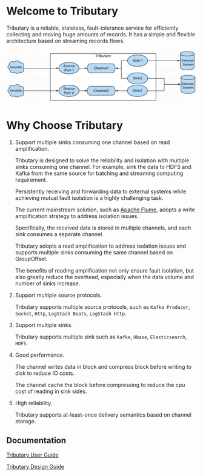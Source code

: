 # Welcome to Tributary

Tributary is a reliable, stateless, fault-tolerance service for efficiently collecting and moving
huge amounts of
records. It has a simple and flexible architecture based on streaming records flows.

![image](doc/picture/tributary.png)

# Why Choose Tributary

1. Support multiple sinks consuming one channel based on read amplification.

    Tributary is designed to solve the reliability and isolation with multiple sinks consuming one channel.
    For example, sink the data to HDFS and Kafka from the same source for batching and streaming computing requirement.

    Persistently receiving and forwarding data to external systems while achieving mutual fault isolation is a highly challenging task.

    The current mainstream solution, such as [Apache Flume](https://flume.apache.org/), adopts a write amplification strategy to address isolation issues.

    Specifically, the received data is stored in multiple channels, and each sink consumes a separate channel.

    Tributary adopts a read amplification to address isolation issues and supports multiple sinks consuming the same channel based on GroupOffset.

    The benefits of reading amplification not only ensure fault isolation, but also greatly reduce the overhead, especially when the data volume and number of sinks increase.

2. Support multiple source protocols.

    Tributary supports multiple source protocols, such as `Kafka Producer`, `Socket`, `Http`, `LogStash Beats`, `LogStash Http`.

3. Support multiple sinks.

    Tributary supports multiple sink such as `Kafka`, `Hbase`, `Elasticsearch`, `HDFS`.

4. Good performance.
    
    The channel writes data in block and compress block before writing to disk to reduce IO costs.

    The channel cache the block before compressing to reduce the cpu cost of reading in sink sides.
    
5. High reliability.

    Tributary supports at-least-once delivery semantics based on channel storage.

## Documentation

[Tributary User Guide](doc/user_guide.md)

[Tributary Design Guide](doc/tributary_design_guide.md)